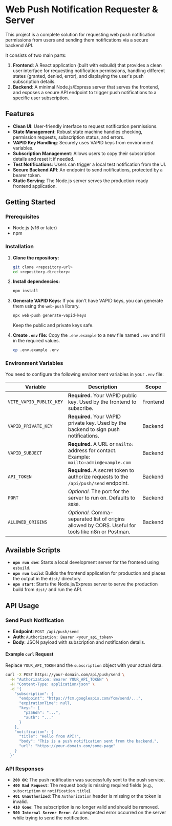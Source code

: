 # Web Push Notification Requester & Server

This project is a complete solution for requesting web push notification permissions from users and sending them notifications via a secure backend API.

It consists of two main parts:
1.  **Frontend**: A React application (built with esbuild) that provides a clean user interface for requesting notification permissions, handling different states (granted, denied, error), and displaying the user's push subscription details.
2.  **Backend**: A minimal Node.js/Express server that serves the frontend, and exposes a secure API endpoint to trigger push notifications to a specific user subscription.

## Features

-   **Clean UI**: User-friendly interface to request notification permissions.
-   **State Management**: Robust state machine handles checking, permission requests, subscription status, and errors.
-   **VAPID Key Handling**: Securely uses VAPID keys from environment variables.
-   **Subscription Management**: Allows users to copy their subscription details and reset it if needed.
-   **Test Notifications**: Users can trigger a local test notification from the UI.
-   **Secure Backend API**: An endpoint to send notifications, protected by a bearer token.
-   **Static Serving**: The Node.js server serves the production-ready frontend application.

## Getting Started

### Prerequisites

-   Node.js (v16 or later)
-   npm

### Installation

1.  **Clone the repository:**
    ```bash
    git clone <repository-url>
    cd <repository-directory>
    ```

2.  **Install dependencies:**
    ```bash
    npm install
    ```

3.  **Generate VAPID Keys:**
    If you don't have VAPID keys, you can generate them using the `web-push` library.
    ```bash
    npx web-push generate-vapid-keys
    ```
    Keep the public and private keys safe.

4.  **Create `.env` file:**
    Copy the `.env.example` to a new file named `.env` and fill in the required values.
    ```bash
    cp .env.example .env
    ```

### Environment Variables

You need to configure the following environment variables in your `.env` file:

| Variable                  | Description                                                                                               | Scope     |
| ------------------------- | --------------------------------------------------------------------------------------------------------- | --------- |
| `VITE_VAPID_PUBLIC_KEY`   | **Required.** Your VAPID public key. Used by the frontend to subscribe.                                     | Frontend  |
| `VAPID_PRIVATE_KEY`       | **Required.** Your VAPID private key. Used by the backend to sign push notifications.                       | Backend   |
| `VAPID_SUBJECT`           | **Required.** A URL or `mailto:` address for contact. Example: `mailto:admin@example.com`                   | Backend   |
| `API_TOKEN`               | **Required.** A secret token to authorize requests to the `/api/push/send` endpoint.                        | Backend   |
| `PORT`                    | *Optional.* The port for the server to run on. Defaults to `8080`.                                         | Backend   |
| `ALLOWED_ORIGINS`         | *Optional.* Comma-separated list of origins allowed by CORS. Useful for tools like n8n or Postman.         | Backend   |


## Available Scripts

-   **`npm run dev`**: Starts a local development server for the frontend using `esbuild`.
-   **`npm run build`**: Builds the frontend application for production and places the output in the `dist/` directory.
-   **`npm start`**: Starts the Node.js/Express server to serve the production build from `dist/` and run the API.

## API Usage

### Send Push Notification

-   **Endpoint**: `POST /api/push/send`
-   **Auth**: `Authorization: Bearer <your_api_token>`
-   **Body**: JSON payload with subscription and notification details.

#### Example `curl` Request

Replace `YOUR_API_TOKEN` and the `subscription` object with your actual data.

```sh
curl -X POST https://your-domain.com/api/push/send \
  -H "Authorization: Bearer YOUR_API_TOKEN" \
  -H "Content-Type: application/json" \
  -d '{
    "subscription": {
      "endpoint": "https://fcm.googleapis.com/fcm/send/...",
      "expirationTime": null,
      "keys": {
        "p256dh": "...",
        "auth": "..."
      }
    },
    "notification": {
      "title": "Hello from API!",
      "body": "This is a push notification sent from the backend.",
      "url": "https://your-domain.com/some-page"
    }
  }'
```

### API Responses

-   **`200 OK`**: The push notification was successfully sent to the push service.
-   **`400 Bad Request`**: The request body is missing required fields (e.g., `subscription` or `notification.title`).
-   **`401 Unauthorized`**: The `Authorization` header is missing or the token is invalid.
-   **`410 Gone`**: The subscription is no longer valid and should be removed.
-   **`500 Internal Server Error`**: An unexpected error occurred on the server while trying to send the notification.
